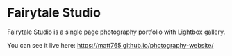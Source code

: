 # Fairytale Studio

Fairytale Studio is a single page photography portfolio with Lightbox gallery.

You can see it live here: https://matt765.github.io/photography-website/

